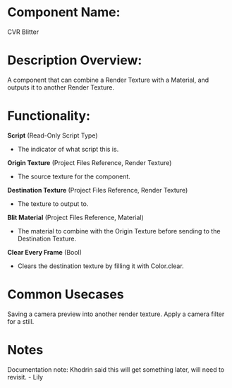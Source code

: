 


# Component Name:

CVR Blitter

# Description Overview:

A component that can combine a Render Texture with a Material, and outputs it to another Render Texture.

# Functionality:

**Script** (Read-Only Script Type)

- The indicator of what script this is.

**Origin Texture** (Project Files Reference, Render Texture)

- The source texture for the component.

**Destination Texture** (Project Files Reference, Render Texture)

- The texture to output to.

**Blit Material** (Project Files Reference, Material)

- The material to combine with the Origin Texture before sending to the Destination Texture.

**Clear Every Frame** (Bool)

- Clears the destination texture by filling it with Color.clear.



# Common Usecases

Saving a camera preview into another render texture. Apply a camera filter for a still.

# Notes

Documentation note: Khodrin said this will get something later, will need to revisit. - Lily